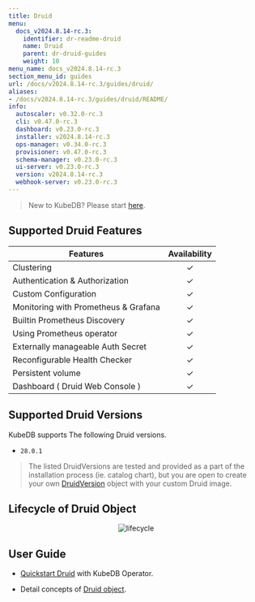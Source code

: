 ```yaml
---
title: Druid
menu:
  docs_v2024.8.14-rc.3:
    identifier: dr-readme-druid
    name: Druid
    parent: dr-druid-guides
    weight: 10
menu_name: docs_v2024.8.14-rc.3
section_menu_id: guides
url: /docs/v2024.8.14-rc.3/guides/druid/
aliases:
- /docs/v2024.8.14-rc.3/guides/druid/README/
info:
  autoscaler: v0.32.0-rc.3
  cli: v0.47.0-rc.3
  dashboard: v0.23.0-rc.3
  installer: v2024.8.14-rc.3
  ops-manager: v0.34.0-rc.3
  provisioner: v0.47.0-rc.3
  schema-manager: v0.23.0-rc.3
  ui-server: v0.23.0-rc.3
  version: v2024.8.14-rc.3
  webhook-server: v0.23.0-rc.3
---
```


> New to KubeDB? Please start [here](/docs/v2024.8.14-rc.3/README).

## Supported Druid Features


| Features                             | Availability |
|--------------------------------------|:------------:|
| Clustering                           |   &#10003;   |
| Authentication & Authorization       |   &#10003;   |
| Custom Configuration                 |   &#10003;   |
| Monitoring with Prometheus & Grafana |   &#10003;   |
| Builtin Prometheus Discovery         |   &#10003;   |
| Using Prometheus operator            |   &#10003;   |
| Externally manageable Auth Secret    |   &#10003;   |
| Reconfigurable Health Checker        |   &#10003;   |
| Persistent volume                    |   &#10003;   | 
| Dashboard ( Druid Web Console )      |   &#10003;   |

## Supported Druid Versions

KubeDB supports The following Druid versions.
- `28.0.1`

> The listed DruidVersions are tested and provided as a part of the installation process (ie. catalog chart), but you are open to create your own [DruidVersion](/docs/v2024.8.14-rc.3/guides/druid/concepts/catalog) object with your custom Druid image.

## Lifecycle of Druid Object

<!---
ref : https://cacoo.com/diagrams/bbB63L6KRIbPLl95/9A5B0
--->

<p align="center">
<img alt="lifecycle"  src="/docs/v2024.8.14-rc.3/images/druid/Druid-CRD-Lifecycle.png">
</p>

## User Guide 
- [Quickstart Druid](/docs/v2024.8.14-rc.3/guides/druid/quickstart/overview/) with KubeDB Operator.

[//]: # (- Druid Clustering supported by KubeDB)

[//]: # (  - [Topology Clustering]&#40;/docs/guides/druid/clustering/topology-cluster/index.md&#41;)

[//]: # (- Use [kubedb cli]&#40;/docs/guides/druid/cli/cli.md&#41; to manage databases like kubectl for Kubernetes.)

- Detail concepts of [Druid object](/docs/v2024.8.14-rc.3/guides/druid/concepts/druid).

[//]: # (- Want to hack on KubeDB? Check our [contribution guidelines]&#40;/docs/CONTRIBUTING.md&#41;.)
